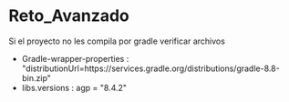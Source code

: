 # Reto_Avanzado
Si el proyecto no les compila por gradle verificar archivos
- Gradle-wrapper-properties : "distributionUrl=https\://services.gradle.org/distributions/gradle-8.8-bin.zip"
- libs.versions : agp = "8.4.2"